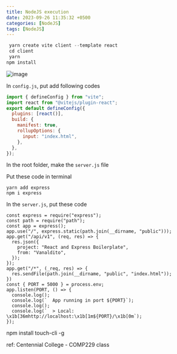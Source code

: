 ```yaml
---
title: NodeJS execution
date: 2023-09-26 11:35:32 +0500
categories: [NodeJS]
tags: [NodeJS]
---
```


```javascript
 yarn create vite client --template react
 cd client
 yarn
npm install
```

![image](https://github.com/jaekk9916/jaekk9916.github.io/assets/96701717/295131c8-4d17-4739-ae02-a34ebd1dfba0)

In `config.js`, put add following codes

```javascript
import { defineConfig } from "vite";
import react from "@vitejs/plugin-react";
export default defineConfig({
  plugins: [react()],
  build: {
    manifest: true,
    rollupOptions: {
      input: "index.html",
    },
  },
});
```

In the root folder, make the `server.js` file

Put these code in terminal
```shell
yarn add express
npm i express 
```

In the `server.js`, put these code
```
const express = require("express");
const path = require("path");
const app = express();
app.use("/", express.static(path.join(__dirname, "public")));
app.get("/api/v1", (req, res) => {
  res.json({
    project: "React and Express Boilerplate",
    from: "Vanaldito",
  });
});
app.get("/*", (_req, res) => {
  res.sendFile(path.join(__dirname, "public", "index.html"));
})
const { PORT = 5000 } = process.env;
app.listen(PORT, () => {
  console.log();
  console.log(`  App running in port ${PORT}`);
  console.log();
  console.log(`  > Local: \x1b[36mhttp://localhost:\x1b[1m${PORT}/\x1b[0m`);
});
```


npm install touch-cli -g


ref: Centennial College - COMP229 class
